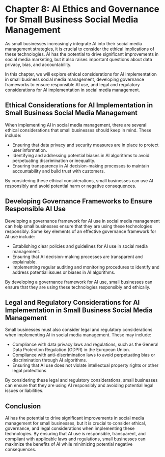 Chapter 8: AI Ethics and Governance for Small Business Social Media Management
==============================================================================

As small businesses increasingly integrate AI into their social media management strategies, it is crucial to consider the ethical implications of these technologies. AI has the potential to drive significant improvements in social media marketing, but it also raises important questions about data privacy, bias, and accountability.

In this chapter, we will explore ethical considerations for AI implementation in small business social media management, developing governance frameworks to ensure responsible AI use, and legal and regulatory considerations for AI implementation in social media management.

Ethical Considerations for AI Implementation in Small Business Social Media Management
--------------------------------------------------------------------------------------

When implementing AI in social media management, there are several ethical considerations that small businesses should keep in mind. These include:

* Ensuring that data privacy and security measures are in place to protect user information.
* Identifying and addressing potential biases in AI algorithms to avoid perpetuating discrimination or inequality.
* Ensuring transparency in AI decision-making processes to maintain accountability and build trust with customers.

By considering these ethical considerations, small businesses can use AI responsibly and avoid potential harm or negative consequences.

Developing Governance Frameworks to Ensure Responsible AI Use
-------------------------------------------------------------

Developing a governance framework for AI use in social media management can help small businesses ensure that they are using these technologies responsibly. Some key elements of an effective governance framework for AI use include:

* Establishing clear policies and guidelines for AI use in social media management.
* Ensuring that AI decision-making processes are transparent and explainable.
* Implementing regular auditing and monitoring procedures to identify and address potential issues or biases in AI algorithms.

By developing a governance framework for AI use, small businesses can ensure that they are using these technologies responsibly and ethically.

Legal and Regulatory Considerations for AI Implementation in Small Business Social Media Management
---------------------------------------------------------------------------------------------------

Small businesses must also consider legal and regulatory considerations when implementing AI in social media management. These may include:

* Compliance with data privacy laws and regulations, such as the General Data Protection Regulation (GDPR) in the European Union.
* Compliance with anti-discrimination laws to avoid perpetuating bias or discrimination through AI algorithms.
* Ensuring that AI use does not violate intellectual property rights or other legal protections.

By considering these legal and regulatory considerations, small businesses can ensure that they are using AI responsibly and avoiding potential legal issues or liabilities.

Conclusion
----------

AI has the potential to drive significant improvements in social media management for small businesses, but it is crucial to consider ethical, governance, and legal considerations when implementing these technologies. By ensuring that AI use is responsible, transparent, and compliant with applicable laws and regulations, small businesses can maximize the benefits of AI while minimizing potential negative consequences.
